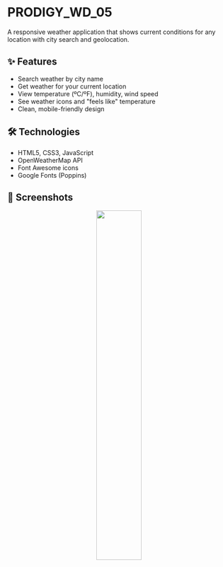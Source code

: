 # PRODIGY_WD_05 

A responsive weather application that shows current conditions for any location with city search and geolocation.

## ✨ Features
- Search weather by city name
- Get weather for your current location
- View temperature (ºC/ºF), humidity, wind speed
- See weather icons and "feels like" temperature
- Clean, mobile-friendly design

## 🛠️ Technologies
- HTML5, CSS3, JavaScript
- OpenWeatherMap API
- Font Awesome icons
- Google Fonts (Poppins)

## 📸 Screenshots
<div align="center">
  <img src="./screenshot-2025-08-05 at 6.58.01 PM.png" width="45%">
  </div>
